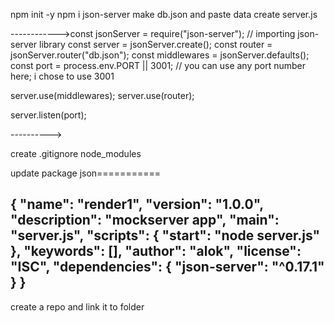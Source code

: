 npm init -y 
npm i json-server
make db.json and paste data
create server.js

------------>const jsonServer = require("json-server"); // importing json-server library
const server = jsonServer.create();
const router = jsonServer.router("db.json");
const middlewares = jsonServer.defaults();
const port = process.env.PORT || 3001; // you can use any port number here; i chose to use 3001

server.use(middlewares);
server.use(router);

server.listen(port);


---------->

create .gitignore  node_modules

update package json===========

{
  "name": "render1",
  "version": "1.0.0",
  "description": "mockserver app",
  "main": "server.js",
  "scripts": {
    "start": "node server.js"
  },
  "keywords": [],
  "author": "alok",
  "license": "ISC",
  "dependencies": {
    "json-server": "^0.17.1"
  }
}
---------------------
create a repo and link it to folder




